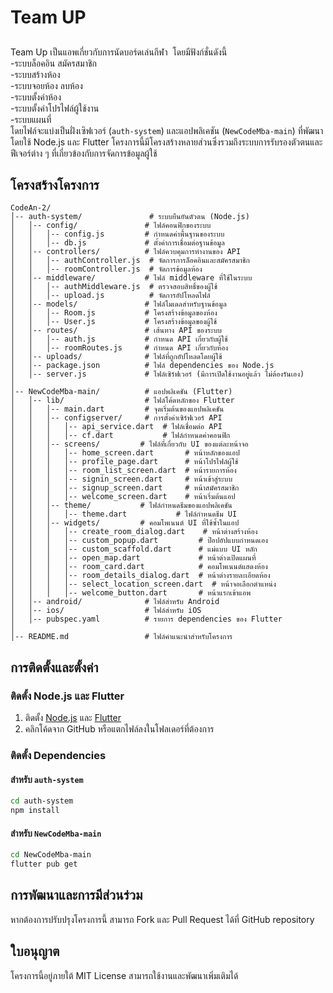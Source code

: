 # Team UP

##

Team Up เป็นแอพเกี่ยวกับการนัดบอร์ดเล่นกีฬา  โดยมีฟังก์ชั่นดังนี้\
-ระบบล็อคอิน สมัครสมาชิก\
-ระบบสร้างห้อง\
-ระบบจอยห้อง ลบห้อง\
-ระบบตั้งค่าห้อง\
-ระบบตั้งค่าโปรไฟล์ผู้ใช้งาน\
-ระบบแผนที่\
โดยไฟล์จะแบ่งเป็นฝั่งเซิฟเวอร์ (`auth-system`) และแอปพลิเคชัน (`NewCodeMba-main`) ที่พัฒนาโดยใช้ Node.js และ Flutter โครงการนี้มีโครงสร้างหลายส่วนซึ่งรวมถึงระบบการรับรองตัวตนและฟีเจอร์ต่าง ๆ ที่เกี่ยวข้องกับการจัดการข้อมูลผู้ใช้

## โครงสร้างโครงการ

```
CodeAn-2/
│-- auth-system/               # ระบบยืนยันตัวตน (Node.js)
│   │-- config/               # ไฟล์คอนฟิกของระบบ
│   │   │-- config.js         # กำหนดค่าพื้นฐานของระบบ
│   │   │-- db.js             # ตั้งค่าการเชื่อมต่อฐานข้อมูล
│   │-- controllers/          # ไฟล์ควบคุมการทำงานของ API
│   │   │-- authController.js  # จัดการการล็อคอินและสมัครสมาชิก
│   │   │-- roomController.js  # จัดการข้อมูลห้อง
│   │-- middleware/           # ไฟล์ middleware ที่ใช้ในระบบ
│   │   │-- authMiddleware.js  # ตรวจสอบสิทธิ์ของผู้ใช้
│   │   │-- upload.js          # จัดการอัปโหลดไฟล์
│   │-- models/               # ไฟล์โมเดลสำหรับฐานข้อมูล
│   │   │-- Room.js           # โครงสร้างข้อมูลของห้อง
│   │   │-- User.js           # โครงสร้างข้อมูลของผู้ใช้
│   │-- routes/               # เส้นทาง API ของระบบ
│   │   │-- auth.js           # กำหนด API เกี่ยวกับผู้ใช้
│   │   │-- roomRoutes.js     # กำหนด API เกี่ยวกับห้อง
│   │-- uploads/              # ไฟล์ที่ถูกอัปโหลดโดยผู้ใช้
│   │-- package.json          # ไฟล์ dependencies ของ Node.js
│   │-- server.js             # ไฟล์เซิร์ฟเวอร์ (มีการเปิดใช้งานอยู่แล้ว ไม่ต้องรันเอง)
│
│-- NewCodeMba-main/          # แอปพลิเคชัน (Flutter)
│   │-- lib/                  # ไฟล์โค้ดหลักของ Flutter
│   │   │-- main.dart         # จุดเริ่มต้นของแอปพลิเคชัน
│   │   │-- configserver/     # การตั้งค่าเซิร์ฟเวอร์ API
│   │   │   │-- api_service.dart  # ไฟล์เชื่อมต่อ API
│   │   │   │-- cf.dart           # ไฟล์กำหนดค่าคอนฟิก
│   │   │-- screens/         # ไฟล์ที่เกี่ยวกับ UI ของแต่ละหน้าจอ
│   │   │   │-- home_screen.dart       # หน้าหลักของแอป
│   │   │   │-- profile_page.dart      # หน้าโปรไฟล์ผู้ใช้
│   │   │   │-- room_list_screen.dart  # หน้ารายการห้อง
│   │   │   │-- signin_screen.dart     # หน้าเข้าสู่ระบบ
│   │   │   │-- signup_screen.dart     # หน้าสมัครสมาชิก
│   │   │   │-- welcome_screen.dart    # หน้าเริ่มต้นแอป
│   │   │-- theme/           # ไฟล์กำหนดธีมของแอปพลิเคชัน
│   │   │   │-- theme.dart           # ไฟล์กำหนดธีม UI
│   │   │-- widgets/         # คอมโพเนนต์ UI ที่ใช้ซ้ำในแอป
│   │   │   │-- create_room_dialog.dart    # หน้าต่างสร้างห้อง
│   │   │   │-- custom_popup.dart         # ป๊อปอัปแบบกำหนดเอง
│   │   │   │-- custom_scaffold.dart      # แม่แบบ UI หลัก
│   │   │   │-- open_map.dart             # หน้าต่างเปิดแผนที่
│   │   │   │-- room_card.dart            # คอมโพเนนต์แสดงห้อง
│   │   │   │-- room_details_dialog.dart  # หน้าต่างรายละเอียดห้อง
│   │   │   │-- select_location_screen.dart  # หน้าจอเลือกตำแหน่ง
│   │   │   │-- welcome_button.dart       # หน้าแรกเข้าแอพ
│   │-- android/              # ไฟล์สำหรับ Android
│   │-- ios/                  # ไฟล์สำหรับ iOS
│   │-- pubspec.yaml          # รายการ dependencies ของ Flutter
│
│-- README.md                 # ไฟล์คำแนะนำสำหรับโครงการ
```



## การติดตั้งและตั้งค่า

### ติดตั้ง Node.js และ Flutter

1. ติดตั้ง [Node.js](https://nodejs.org/) และ [Flutter](https://flutter.dev/docs/get-started/install)
2. คลิกโค้ดจาก GitHub หรือแตกไฟล์ลงในโฟลเดอร์ที่ต้องการ

### ติดตั้ง Dependencies

#### สำหรับ `auth-system`

```sh
cd auth-system
npm install
```

#### สำหรับ `NewCodeMba-main`

```sh
cd NewCodeMba-main
flutter pub get
```

## การพัฒนาและการมีส่วนร่วม

หากต้องการปรับปรุงโครงการนี้ สามารถ Fork และ Pull Request ได้ที่ GitHub repository

## ใบอนุญาต

โครงการนี้อยู่ภายใต้ MIT License สามารถใช้งานและพัฒนาเพิ่มเติมได้

